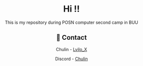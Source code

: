 
<div align="center">

  <h1>Hi !!</h1>
  
  <p>
    This is my repository during POSN computer second camp in BUU
  </p>
  
  


<!-- Contact -->
## :handshake: Contact

Chulin - [Lvilo_X](https://twitter.com/Lvilo_X)

Discord - [Chulin](https://discordapp.com/users/Chulin#4747)



